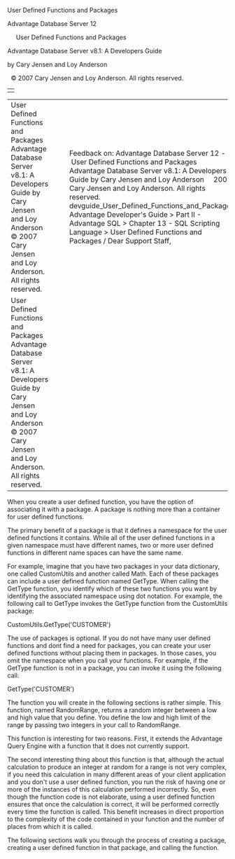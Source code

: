 User Defined Functions and Packages




Advantage Database Server 12  

     User Defined Functions and Packages

Advantage Database Server v8.1: A Developers Guide

by Cary Jensen and Loy Anderson

  © 2007 Cary Jensen and Loy Anderson. All rights reserved.

|  |
| --- |
|  |

|  |  |  |  |  |
| --- | --- | --- | --- | --- |
| User Defined Functions and Packages  Advantage Database Server v8.1: A Developers Guide  by Cary Jensen and Loy Anderson    © 2007 Cary Jensen and Loy Anderson. All rights reserved. |  |  | Feedback on: Advantage Database Server 12 -      User Defined Functions and Packages Advantage Database Server v8.1: A Developers Guide by Cary Jensen and Loy Anderson     2007 Cary Jensen and Loy Anderson. All rights reserved. devguide\_User\_Defined\_Functions\_and\_Packages Advantage Developer's Guide > Part II - Advantage SQL > Chapter 13 - SQL Scripting Language > User Defined Functions and Packages / Dear Support Staff, |  |
| User Defined Functions and Packages  Advantage Database Server v8.1: A Developers Guide  by Cary Jensen and Loy Anderson    © 2007 Cary Jensen and Loy Anderson. All rights reserved. |  |  |  |  |

When you create a user defined function, you have the option of associating it with a package. A package is nothing more than a container for user defined functions.

The primary benefit of a package is that it defines a namespace for the user defined functions it contains. While all of the user defined functions in a given namespace must have different names, two or more user defined functions in different name spaces can have the same name.

For example, imagine that you have two packages in your data dictionary, one called CustomUtils and another called Math. Each of these packages can include a user defined function named GetType. When calling the GetType function, you identify which of these two functions you want by identifying the associated namespace using dot notation. For example, the following call to GetType invokes the GetType function from the CustomUtils package:

CustomUtils.GetType('CUSTOMER')

The use of packages is optional. If you do not have many user defined functions and dont find a need for packages, you can create your user defined functions without placing them in packages. In those cases, you omit the namespace when you call your functions. For example, if the GetType function is not in a package, you can invoke it using the following call:

GetType('CUSTOMER')

The function you will create in the following sections is rather simple. This function, named RandomRange, returns a random integer between a low and high value that you define. You define the low and high limit of the range by passing two integers in your call to RandomRange.

This function is interesting for two reasons. First, it extends the Advantage Query Engine with a function that it does not currently support.

The second interesting thing about this function is that, although the actual calculation to produce an integer at random for a range is not very complex, if you need this calculation in many different areas of your client application and you don't use a user defined function, you run the risk of having one or more of the instances of this calculation performed incorrectly. So, even though the function code is not elaborate, using a user defined function ensures that once the calculation is correct, it will be performed correctly every time the function is called. This benefit increases in direct proportion to the complexity of the code contained in your function and the number of places from which it is called.

The following sections walk you through the process of creating a package, creating a user defined function in that package, and calling the function.